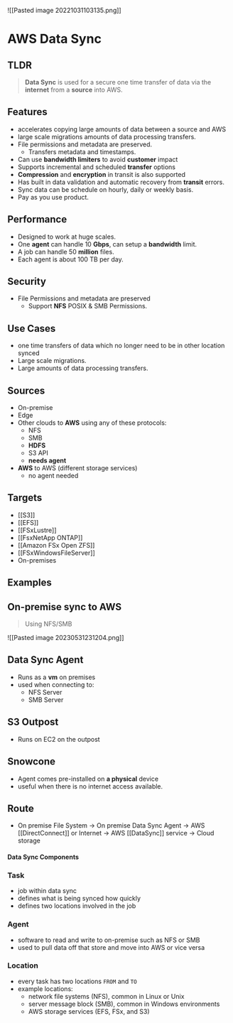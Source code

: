 ![[Pasted image 20221031103135.png]]
# AWS Data Sync

## TLDR
>**Data Sync** is used for a secure one time transfer of data via the **internet** from a **source** into AWS.

## Features
- accelerates copying large amounts of data between a source and AWS
- large scale migrations amounts of data processing transfers.
- File permissions and metadata are preserved.
	- Transfers metadata and timestamps.
- Can use **bandwidth limiters** to avoid **customer** impact
- Supports incremental and scheduled **transfer** options
- **Compression** and **encryption** in transit is also supported
- Has built in data validation and automatic recovery from **transit** errors.
- Sync data can be schedule on hourly, daily or weekly basis.
- Pay as you use product.


## Performance
- Designed to work at huge scales. 
- One **agent** can handle 10 **Gbps**, can setup a **bandwidth** limit. 
- A job can handle 50 **million** files.
- Each agent is about 100 TB per day.

## Security
- File Permissions and metadata are preserved
	- Support **NFS** POSIX & SMB Permissions.

## Use Cases
- one time transfers of data which no longer need to be in other location synced
- Large scale migrations.
- Large amounts of data processing transfers.

## Sources
- On-premise
- Edge
- Other clouds to **AWS** using any of these protocols:
	- NFS
	- SMB
	- **HDFS**
	- S3 API
	- **needs agent**
- **AWS** to AWS (different storage services)
	- no agent needed

## Targets
- [[S3]]
- [[EFS]]
- [[FSxLustre]]
- [[FsxNetApp ONTAP]]
- [[Amazon FSx Open ZFS]]
- [[FSxWindowsFileServer]]
- On-premises


## Examples

## On-premise sync to AWS 
> Using NFS/SMB

![[Pasted image 20230531231204.png]]




## Data Sync Agent
- Runs as a **vm** on premises
- used when connecting to:
	- NFS Server
	- SMB Server

## S3 Outpost
- Runs on EC2 on the outpost

## Snowcone
- Agent comes pre-installed on **a physical** device
- useful when there is no internet access available.


## Route
- On premise File System → On premise Data Sync Agent → AWS [[DirectConnect]] or Internet → AWS [[DataSync]] service → Cloud storage 


#### Data Sync Components

### Task
- job within data sync
- defines what is being synced how quickly
- defines two locations involved in the job
### Agent
- software to read and write to on-premise such as NFS or SMB
- used to pull data off that store and move into AWS or vice versa
### Location
- every task has two locations `FROM` and `TO`
- example locations:
	- network file systems (NFS), common in Linux or Unix
	- server message block (SMB), common in Windows environments
	- AWS storage services (EFS, FSx, and S3)